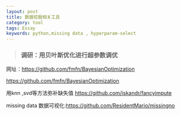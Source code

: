 ```yaml
---
layout: post
title: 数据挖掘相关工具
category: tool
tags: Essay
keywords: python,missing data , hyperparam-select
---
```


>### 调研：用贝叶斯优化进行超参数调优

网址：<https://github.com/fmfn/BayesianOptimization>



https://github.com/fmfn/BayesianOptimization



用knn ,svd等方法弥补缺失值 https://github.com/iskandr/fancyimpute

missing data 数据可视化:https://github.com/ResidentMario/missingno
